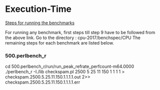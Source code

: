 # Execution-Time
[Steps for running the benchmarks](https://www.spec.org/cpu2017/Docs/runcpu-avoidance.html)

For running any benchmark, first steps till step 9 have to be followed from the above link. 
Go to the directory : cpu-2017/benchspec/CPU
The remaining steps for each benchmark are listed below.

### 500.perlbench_r
cd 500.perlbench_r/run/run_peak_refrate_perfcount-m64.0000
./perlbench_r -I./lib checkspam.pl 2500 5 25 11 150 1 1 1 1 > checkspam.2500.5.25.11.150.1.1.1.1.out 2>> checkspam.2500.5.25.11.150.1.1.1.1.err


